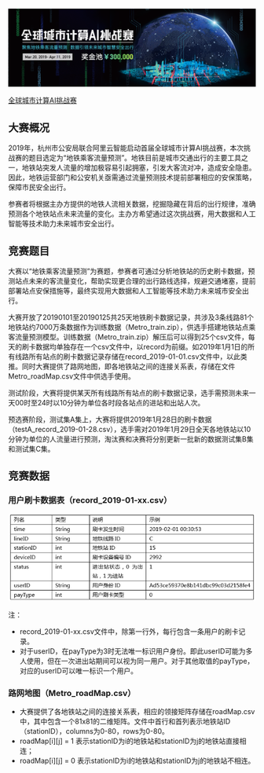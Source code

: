 ![](https://github.com/Hourout/DataScienceCompetition/blob/master/TianChi-%E5%85%A8%E7%90%83%E5%9F%8E%E5%B8%82%E8%AE%A1%E7%AE%97AI%E6%8C%91%E6%88%98%E8%B5%9B/image/city_ai.png)

[全球城市计算AI挑战赛](https://tianchi.aliyun.com/competition/entrance/231708/introduction)
## 大赛概况

2019年，杭州市公安局联合阿里云智能启动首届全球城市计算AI挑战赛，本次挑战赛的题目选定为“地铁乘客流量预测”。地铁目前是城市交通出行的主要工具之一，地铁站突发人流量的增加极容易引起拥塞，引发大客流对冲，造成安全隐患。因此，地铁运营部门和公安机关亟需通过流量预测技术提前部署相应的安保策略，保障市民安全出行。

参赛者将根据主办方提供的地铁人流相关数据，挖掘隐藏在背后的出行规律，准确预测各个地铁站点未来流量的变化。主办方希望通过这次挑战赛，用大数据和人工智能等技术助力未来城市安全出行。

## 竞赛题目

大赛以“地铁乘客流量预测”为赛题，参赛者可通过分析地铁站的历史刷卡数据，预测站点未来的客流量变化，帮助实现更合理的出行路线选择，规避交通堵塞，提前部署站点安保措施等，最终实现用大数据和人工智能等技术助力未来城市安全出行。

大赛开放了20190101至20190125共25天地铁刷卡数据记录，共涉及3条线路81个地铁站约7000万条数据作为训练数据（Metro_train.zip），供选手搭建地铁站点乘客流量预测模型。训练数据（Metro_train.zip）解压后可以得到25个csv文件，每天的刷卡数据均单独存在一个csv文件中，以record为前缀。如2019年1月1日的所有线路所有站点的刷卡数据记录存储在record_2019-01-01.csv文件中，以此类推。同时大赛提供了路网地图，即各地铁站之间的连接关系表，存储在文件Metro_roadMap.csv文件中供选手使用。

测试阶段，大赛将提供某天所有线路所有站点的刷卡数据记录，选手需预测未来一天00时至24时以10分钟为单位各时段各站点的进站和出站人次。

预选赛阶段，测试集A集上，大赛将提供2019年1月28日的刷卡数据（testA_record_2019-01-28.csv），选手需对2019年1月29日全天各地铁站以10分钟为单位的人流量进行预测，淘汰赛和决赛将分别更新一批新的数据测试集B集和测试集C集。

## 竞赛数据

### 用户刷卡数据表（record_2019-01-xx.csv）

![](https://github.com/Hourout/DataScienceCompetition/blob/master/TianChi-%E5%85%A8%E7%90%83%E5%9F%8E%E5%B8%82%E8%AE%A1%E7%AE%97AI%E6%8C%91%E6%88%98%E8%B5%9B/image/city_ai2.png)

注：
- record_2019-01-xx.csv文件中，除第一行外，每行包含一条用户的刷卡记录。
- 对于userID，在payType为3时无法唯一标识用户身份。即此userID可能为多人使用，但在一次进出站期间可以视为同一用户。对于其他取值的payType，对应的userID可以唯一标识一个用户。

### 路网地图（Metro_roadMap.csv）
- 大赛提供了各地铁站之间的连接关系表，相应的领接矩阵存储在roadMap.csv中，其中包含一个81x81的二维矩阵。文件中首行和首列表示地铁站ID（stationID），columns为0-80，rows为0-80。
- roadMap[i][j] = 1 表示stationID为i的地铁站和stationID为j的地铁站直接相连；
- roadMap[i][j] = 0 表示stationID为i的地铁站和stationID为j的地铁站不相连。
